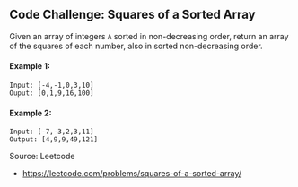 ## Code Challenge: Squares of a Sorted Array
Given an array of integers `A` sorted in non-decreasing order, return an array of the squares of each number, also in sorted non-decreasing order.

#### Example 1:
```
Input: [-4,-1,0,3,10]
Ouput: [0,1,9,16,100]
```

#### Example 2:
```
Input: [-7,-3,2,3,11]
Output: [4,9,9,49,121]
```

Source: Leetcode
* https://leetcode.com/problems/squares-of-a-sorted-array/